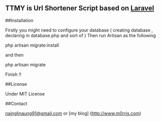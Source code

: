 ## TTMY is Url Shortener Script based on [Laravel](http://laravel.com)


##Installation 

Firstly you might need to configure your database ( creating database , declaring in database.php and sort of ) Then run Artisan as the following 

php artisan migrate:install 

and then 

php artisan migrate 

Finish !! 

##License 

Under MIT License  

##Contact

nainglinaung91@gmail.com or [my blog] (http://www.m0rris.com) 